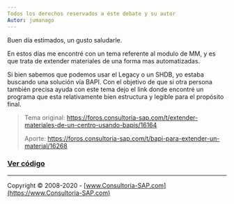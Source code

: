 ```yaml
---
Todos los derechos reservados a éste debate y su autor
Autor: jumanago
---
```


Buen día estimados, un gusto saludarle.

En estos días me encontré con un tema referente al modulo de MM, y es que trata de extender materiales de una forma mas automatizadas.

Si bien sabemos que podemos usar el Legacy o un SHDB, yo estaba buscando una solución vía BAPI. Con el objetivo de que si otra persona también precisa ayuda con este tema dejo el link donde encontré un programa que esta relativamente bien estructura y legible para el propósito final.


>Tema original: https://foros.consultoria-sap.com/t/extender-materiales-de-un-centro-usando-bapis/16164
>
>Aporte: https://foros.consultoria-sap.com/t/bapi-para-extender-un-material/16268
>

### [Ver código](https://github.com/SidVal/ABAP/blob/master/codigos/bapi-extender-material/bapi_extender.abap)

***

Copyright © 2008-2020 - [www.Consultoria-SAP.com](https://www.Consultoria-SAP.com)
